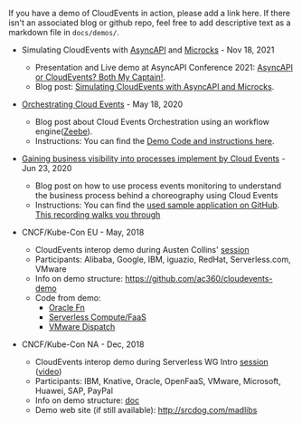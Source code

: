<!-- no verify-specs -->

If you have a demo of CloudEvents in action, please add a link here. If there isn't an associated blog or github repo, feel free to add descriptive text as a markdown file in `docs/demos/`.

- Simulating CloudEvents with [AsyncAPI](https://www.asyncapi.com/) and [Microcks](https://microcks.io/) - Nov 18, 2021

  - Presentation and Live demo at AsyncAPI Conference 2021: [AsyncAPI or CloudEvents? Both My Captain!](https://www.youtube.com/watch?v=_p9RyClgYhE).
  - Blog post: [Simulating CloudEvents with AsyncAPI and Microcks](https://microcks.io/blog/simulating-cloudevents-with-asyncapi/).

- [Orchestrating Cloud Events](https://salaboy.com/2020/05/18/orchestrating-cloud-events-with-zeebe/) - May 18, 2020

  - Blog post about Cloud Events Orchestration using an workflow engine([Zeebe](http://zeebe.io)).
  - Instructions: You can find the [Demo Code and instructions here](https://github.com/salaboy/zeebe-cloud-events-examples).
  
- [Gaining business visibility into processes implement by Cloud Events](https://blog.bernd-ruecker.com/gaining-visibility-into-processes-spanning-multiple-microservices-a1fc751c4c13) - Jun 23, 2020

  - Blog post on how to use process events monitoring to understand the business process behind a choreography using Cloud Events
  - Instructions: You can find the [used sample application on GitHub](https://github.com/berndruecker/flowing-retail/). [This recording walks you through](https://www.youtube.com/watch?v=JptEJZ10Ra4)

- CNCF/Kube-Con EU - May, 2018

  - CloudEvents interop demo during Austen Collins'
    [session](https://kccnceu18.sched.com/event/Dqvg/the-serverless-and-event-driven-future-austen-collins-serverless-intermediate-skill-level)
  - Participants: Alibaba, Google, IBM, iguazio, RedHat, Serverless.com, VMware
  - Info on demo structure: https://github.com/ac360/cloudevents-demo
  - Code from demo:
    - [Oracle Fn](https://github.com/fnproject/cloudevents-demo)
    - [Serverless Compute/FaaS](https://github.com/ac360/cloudevents-demo)
    - [VMware Dispatch](https://github.com/dispatchframework/cloudevents-twitter-demo)

- CNCF/Kube-Con NA - Dec, 2018
  - CloudEvents interop demo during Serverless WG Intro
    [session](https://kccna18.sched.com/event/Grcc)
    ([video](https://www.youtube.com/watch?v=iNlqLr9vlD4&feature=youtu.be))
  - Participants: IBM, Knative, Oracle, OpenFaaS, VMware, Microsoft, Huawei,
    SAP, PayPal
  - Info on demo structure:
    [doc](https://docs.google.com/document/d/1Vkrmz0vLyiJnUmHUeJfmFbBldDyD-DOFcBNOU-eEKeg/edit#bookmark=id.umb4bpvgj3x1)
  - Demo web site (if still available): http://srcdog.com/madlibs
